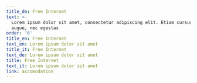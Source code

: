 ```yaml
---
title_de: Free Internet
text: >-
  Lorem ipsum dolor sit amet, consectetur adipiscing elit. Etiam cursus finibus
  augue, nec egestas
order: '6'
title_en: Free Internet
text_en: Lorem ipsum dolor sit amet
title_it: Free Internet
text_de: Lorem ipsum dolor sit amet
title: Free Internet
text_it: Lorem ipsum dolor sit amet
link: accomodation
---
```

